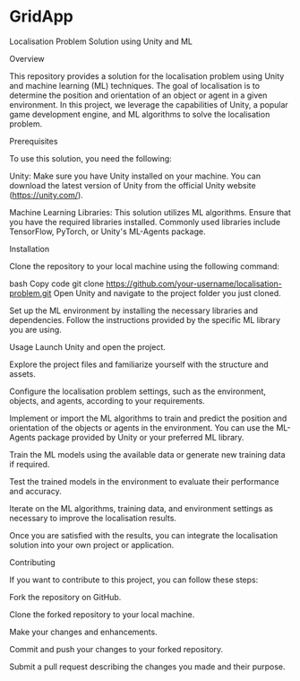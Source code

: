 # GridApp
Localisation Problem Solution using Unity and ML


Overview


This repository provides a solution for the localisation problem using Unity and machine learning (ML) techniques. The goal of localisation is to determine the position and orientation of an object or agent in a given environment. In this project, we leverage the capabilities of Unity, a popular game development engine, and ML algorithms to solve the localisation problem.

Prerequisites


To use this solution, you need the following:

Unity: Make sure you have Unity installed on your machine. You can download the latest version of Unity from the official Unity website (https://unity.com/).

Machine Learning Libraries: This solution utilizes ML algorithms. Ensure that you have the required libraries installed. Commonly used libraries include TensorFlow, PyTorch, or Unity's ML-Agents package.

Installation



Clone the repository to your local machine using the following command:

bash
Copy code
git clone https://github.com/your-username/localisation-problem.git
Open Unity and navigate to the project folder you just cloned.

Set up the ML environment by installing the necessary libraries and dependencies. Follow the instructions provided by the specific ML library you are using.

Usage
Launch Unity and open the project.

Explore the project files and familiarize yourself with the structure and assets.

Configure the localisation problem settings, such as the environment, objects, and agents, according to your requirements.

Implement or import the ML algorithms to train and predict the position and orientation of the objects or agents in the environment. You can use the ML-Agents package provided by Unity or your preferred ML library.

Train the ML models using the available data or generate new training data if required.

Test the trained models in the environment to evaluate their performance and accuracy.

Iterate on the ML algorithms, training data, and environment settings as necessary to improve the localisation results.

Once you are satisfied with the results, you can integrate the localisation solution into your own project or application.


Contributing


If you want to contribute to this project, you can follow these steps:

Fork the repository on GitHub.

Clone the forked repository to your local machine.

Make your changes and enhancements.

Commit and push your changes to your forked repository.

Submit a pull request describing the changes you made and their purpose.
